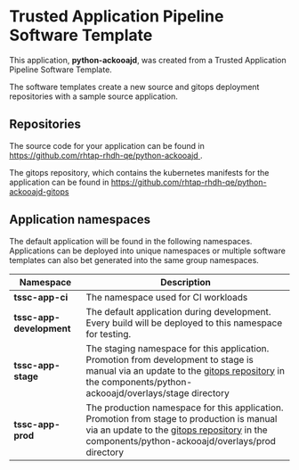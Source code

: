 # Trusted Application Pipeline Software Template

This application, **python-ackooajd**, was created from a Trusted Application Pipeline Software Template.

The software templates create a new source and gitops deployment repositories with a sample source application. 

## Repositories

The source code for your application can be found in [https://github.com/rhtap-rhdh-qe/python-ackooajd ](https://github.com/rhtap-rhdh-qe/python-ackooajd ).
 
The gitops repository, which contains the kubernetes manifests for the application can be found in 
[https://github.com/rhtap-rhdh-qe/python-ackooajd-gitops ](https://github.com/rhtap-rhdh-qe/python-ackooajd-gitops ) 

## Application namespaces 

The default application will be found in the following namespaces. Applications can be deployed into unique namespaces or multiple software templates can also bet generated into the same group namespaces.  

|  Namespace   |  Description   |  
| -------- | -------- |
| **tssc-app-ci** | The namespace used for CI workloads |
| **tssc-app-development** | The default application during development. Every build will be deployed to this namespace for testing. |
| **tssc-app-stage** | The staging namespace for this application. Promotion from development to stage is manual via an update to the [gitops repository](https://github.com/rhtap-rhdh-qe/python-ackooajd-gitops ) in the components/python-ackooajd/overlays/stage directory |
| **tssc-app-prod** | The production namespace for this application. Promotion from stage to production is manual via an update to the [gitops repository](https://github.com/rhtap-rhdh-qe/python-ackooajd-gitops ) in the components/python-ackooajd/overlays/prod directory |